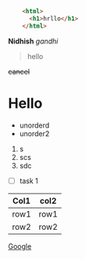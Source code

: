 
``` html
    <html>
      <h1>hrllo</h1>
    </html>
```


**Nidhish** _gandhi_
> hello
> 
~~cancel~~

# Hello

- unorderd
- unorder2

1. s
2321. scs
333. sdc

* [ ] task 1

Col1 | col2
--- | ---
row1 | row1
row2 | row2

[Google](www.google.com)

